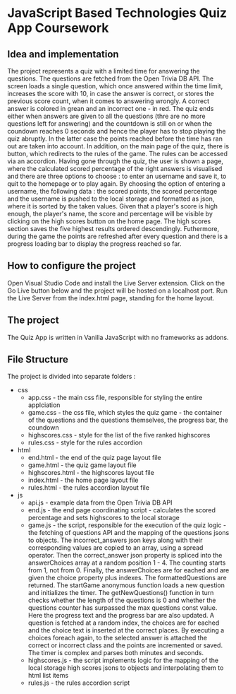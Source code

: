 # JavaScript Based Technologies Quiz App Coursework

## Idea and implementation

The project represents a quiz with a limited time for answering the questions. The questions are fetched from the Open Trivia DB API. The screen loads 
a single question, which once answered within the time limit, increases the score with 10, in case the answer is correct, or stores the previous score count, when it comes to 
answering wrongly. A correct answer is colored in grean and an incorrect one - in red. The quiz ends either when answers are given to all the questions (thre are no more questions left for answering) and the countdown is still on or
when the coundown reaches 0 seconds and hence the player has to stop playing the quiz abruptly. In the latter case the points reached before the time has ran out are taken into account.
In addition, on the main page of the quiz, there is button, which redirects to the rules of the game. The rules can be accessed via an accordion. Having gone through the quiz, the user
is shown a page, where the calculated scored percentage of the right answers is visualised and there are three options to choose : to enter an username and save it, to quit to the homepage or to play again. By choosing the option of
entering a username, the following data : the scored points, the scored percentage and the username is pushed to the local storage and formatted as json, where it is sorted by the taken values. Given that a player's score is
high enough, the player's name, the score and percentage will be visible by clicking on the high scores button on the home page. The high scores section saves the five highest results ordered
descendingly. Futhermore, during the game the points are refreshed after every question and there is a progress loading bar to display the progress reached so far.

## How to configure the project

Open Visual Studio Code and install the Live Server extension. Click on the Go Live button below and the project will be hosted on a localhost port. Run the Live Server
from the index.html page, standing for the home layout.

## The project

The Quiz App is written in Vanilla JavaScript with no frameworks as addons.

## File Structure

The project is divided into separate folders : 

- css 
  - app.css - the main css file, responsible for styling the entire applciation
  - game.css - the css file, which styles the quiz game - the container of the questions and the questions themselves, the progress bar, the coundown
  - highscores.css - style for the list of the five ranked highscores
  - rules.css - style for the rules accordion
- html
  - end.html - the end of the quiz page layout file
  - game.html - the quiz game layout file
  - highscores.html - the highscores layout file
  - index.html - the home page layout file
  - rules.html - the rules accordion layout file
- js
  - api.js - example data from the Open Trivia DB API
  - end.js - the end page coordinating script - calculates the scored percentage and sets highscores to the local storage
  - game.js - the script, responsible for the execution of the quiz logic - the fetching of questions API and the mapping of the questions jsons to objects. The incorrect_answers json keys along with their corresponding values are copied to an array, using a spread operator. Then the correct_answer json property is spliced into the answerChoices array at a random position 1 - 4. The counting starts from 1, not from 0. Finally, the answerChoices are for eached and are given the choice property plus indexes. The formattedQuestions are returned. The startGame anonymous function loads a new question and initializes the timer. The getNewQuestions() function in turn checks whether the length of the questions is 0 and whether the questions counter has surpassed the max questions const value. Here the progress text and the progress bar are also updated. A question is fetched at a random index, the choices are for eached and the choice text is inserted at the correct places. By executing a choices foreach again, to the selected answer is attached the correct or incorrect class and the points are incremented or saved. The timer is complex and parses both minutes and seconds.
  - highscores.js - the script implements logic for the mapping of the local storage high scores jsons to objects and interpolating them to html list items
  - rules.js - the rules accordion script
